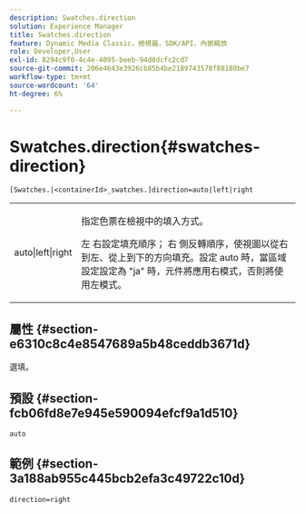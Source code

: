```yaml
---
description: Swatches.direction
solution: Experience Manager
title: Swatches.direction
feature: Dynamic Media Classic，檢視器，SDK/API，內嵌縮放
role: Developer,User
exl-id: 8294c9f0-4c4e-4095-beeb-94d8dcfc2cd7
source-git-commit: 206e4643e3926cb85b4be2189743578f88180be7
workflow-type: tm+mt
source-wordcount: '64'
ht-degree: 6%

---
```


# Swatches.direction{#swatches-direction}

`[Swatches.|<containerId>_swatches.]direction=auto|left|right`

<table id="table_8DA8AC17A6FB4EC09DC9384B812D841C"> 
 <tbody> 
  <tr> 
   <td colname="col1"> <p> <span class="codeph"> auto|left|right  </span> </p> </td> 
   <td colname="col2"> <p> 指定色票在檢視中的填入方式。 </p> <p> <span class="codeph"> 左 </span> 右設定填充順序； <span class="codeph"> 右 </span> 側反轉順序，使視圖以從右到左、從上到下的方向填充。設定<span class="codeph"> auto </span>時，當區域設定設定為<span class="codeph"> "ja" </span>時，元件將應用右模式，否則將使用左模式。 </p> </td> 
  </tr> 
 </tbody> 
</table>

## 屬性 {#section-e6310c8c4e8547689a5b48ceddb3671d}

選填。

## 預設 {#section-fcb06fd8e7e945e590094efcf9a1d510}

`auto`

## 範例 {#section-3a188ab955c445bcb2efa3c49722c10d}

`direction=right`
